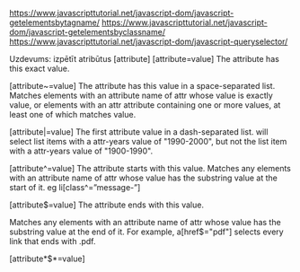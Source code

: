 https://www.javascripttutorial.net/javascript-dom/javascript-getelementsbytagname/
https://www.javascripttutorial.net/javascript-dom/javascript-getelementsbyclassname/
https://www.javascripttutorial.net/javascript-dom/javascript-queryselector/

Uzdevums:
izpētīt atribūtus
[attribute]
[attribute=value] The attribute has this exact value.

[attribute~=value] The attribute has this value in a space-separated list.
Matches elements with an attribute name of attr whose value is exactly value, or elements with an attr attribute containing one or more values, at least one of which matches value.

[attribute|=value] The first attribute value in a dash-separated list.
will select list items with a attr-years value of "1990-2000", but not the list item with a attr-years value of "1900-1990".

[attribute^=value] The attribute starts with this value.
Matches any elements with an attribute name of attr whose value has the substring value at the start of it. eg li[class^=”message-”]

[attribute$=value] The attribute ends with this value.

Matches any elements with an attribute name of attr whose value has the substring value at the end of it. For example, a[href$="pdf"] selects every link that ends with .pdf.

[attribute*$*=value]